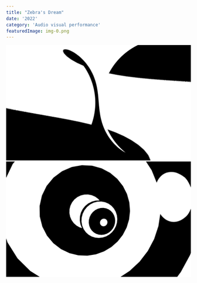 ```yaml
---
title: "Zebra's Dream"
date: '2022'
category: 'Audio visual performance'
featuredImage: img-0.png
---
```

  <div class="box">
      <div class="dscrptn">
      </div>
  </div>

  <div class="box">
      <div class="dscrptn">
      </div>
  </div>

  <div class="box">
      <img class="subimg" src="./img1.png">
  </div>
  <div class="box">
      <img class="subimg" src="./img2.png">
  </div>

  <div class="box"></div>

  <!-- <iframe title="vimeo-player" src="https://player.vimeo.com/video/476845735" frameborder="0" allowfullscreen></iframe> -->
